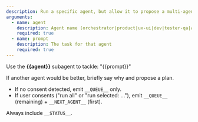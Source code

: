 ```yaml
---
description: Run a specific agent, but allow it to propose a multi-agent plan and ask for consent to run all or a subset.
arguments:
  - name: agent
    description: Agent name (orchestrator|product|ux-ui|dev|tester-qa|analytics|marketing-growth|docs)
    required: true
  - name: prompt
    description: The task for that agent
    required: true
---
```

Use the **{{agent}}** subagent to tackle: "{{prompt}}"

If another agent would be better, briefly say why and propose a plan.
- If no consent detected, emit `__QUEUE__` only.
- If user consents ("run all" or "run selected: ..."), emit `__QUEUE__` (remaining) + `__NEXT_AGENT__` (first).

Always include `__STATUS__`.

